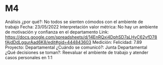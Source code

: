 # M4

Análisis ¿por qué?: No todos se sienten cómodos con el ambiente de trabajo 
Fecha: 23/05/2022
Interpretación valor métrica: No hay un ambiente de motivación y confianza en el departamento
Link: https://docs.google.com/spreadsheets/d/14EnRQxi4DphSD7aLHvC62yfD78fAjdDdLggurAad6K8/edit#gid=444843603
Medición: Felicidad: 7.89
Proyecto: Departamental
¿Cuándo se comunicó?: Junta Departamental
¿Qué decisiones se toman?: Reevaluar el ambiente de trabajo y atender casos personales en 1:1